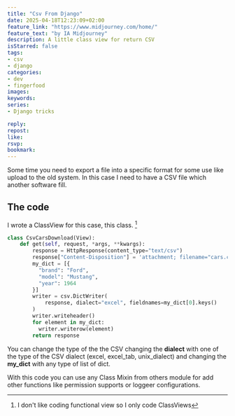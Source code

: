 ```yaml
---
title: "Csv From Django"
date: 2025-04-18T12:23:09+02:00
feature_link: "https://www.midjourney.com/home/"
feature_text: "by IA Midjourney"
description: A little class view for return CSV
isStarred: false
tags:
- csv
- django
categories:
- dev
- fingerfood
images:
keywords:
series:
- Django tricks

reply:
repost:
like:
rsvp:
bookmark:
---
```


Some time you need to export a file into a specific format for some use like upload to the old system.
In this case I need to have a CSV file which another software fill.

## The code

I wrote a ClassView for this case, this class. [^1]

[^1]: I don't like coding functional view so I only code ClassViews

``` python
class CsvCarsDownload(View):
    def get(self, request, *args, **kwargs):
        response = HttpResponse(content_type="text/csv")
        response["Content-Disposition"] = 'attachment; filename="cars.csv"'
        my_dict = [{
          "brand": "Ford",
          "model": "Mustang",
          "year": 1964
        }]
        writer = csv.DictWriter(
            response, dialect="excel", fieldnames=my_dict[0].keys()
        )
        writer.writeheader()
        for element in my_dict:
          writer.writerow(element)
        return response
```

You can change the type of the the CSV changing the __dialect__ with one of the type of the CSV dialect (excel, excel_tab, unix_dialect) and changing the __my_dict__ with any type of list of dict.

With this code you can use any Class Mixin from others module for add other functions like permission supports or loggeer configurations.
